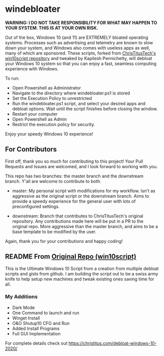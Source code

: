 # windebloater

**WARNING: I DO NOT TAKE RESPONSIBILITY FOR WHAT MAY HAPPEN TO YOUR SYSTEM. THIS IS AT YOUR OWN RISK.**

Out of the box, Windows 10 (and 11) are EXTREMELY bloated operating systems. Processes such as advertising and telemetry are known to slow down your system, and Windows also comes with useless apps as well, many of which are sponsored. These scripts, forked from [ChrisTitusTech's win10script repository](https://github.com/ChrisTitusTech/win10script) and tweaked by Kapilesh Pennichetty, will debloat your Windows 10 system so that you can enjoy a fast, seamless computing experience with Windows.

To run:
- Open Powershell as Administrator
- Navigate to the directory where windebloater.ps1 is stored
- Set the Execution Policy to unrestricted
- Run the windebloater.ps1 script, and select your desired apps and debloat options. Wait until the script finishes before closing the window.
- Restart your computer
- Open Powershell as Admin
- Restrict the execution policy for security.

Enjoy your speedy Windows 10 experience!

## For Contributors

First off, thank you so much for contributing to this project! Your Pull Requests and Issues are welcomed, and I look forward to working with you.

This repo has two branches: the master branch and the downstream branch. Y'all are welcome to contribute to both.

- master: My personal script with modifications for my workflow. Isn't as aggressive as the original script or the downstream branch. Aims to provide a speedy experience for the general user with lots of preconfigured settings.

- downstream: Branch that contributes to ChrisTitusTech's original repository. Any contributions made here will be put in a PR to the original repo. More aggressive than the master branch, and aims to be a base template to be modified by the user.

Again, thank you for your contributions and happy coding!

## README From [Original Repo (win10script)](https://github.com/ChrisTitusTech/win10script)
This is the Ultimate Windows 10 Script from a creation from multiple debloat scripts and gists from github. I am building the script out to be a swiss army knife to help setup new machines and tweak existing ones saving time for all. 

### My Additions

- Dark Mode
- One Command to launch and run
- Winget Install
- O&O Shutup10 CFG and Run
- Added Install Programs
- Full GUI Implementation

For complete details check out https://christitus.com/debloat-windows-10-2020/

